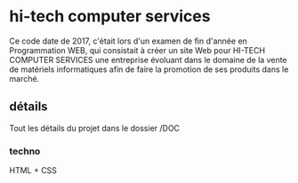 # hi-tech computer services
Ce code date de 2017, c'était lors d'un examen de fin d'année en Programmation WEB, qui consistait à créer un site Web pour HI-TECH COMPUTER SERVICES une entreprise évoluant dans le domaine de la vente de matériels informatiques afin de faire la promotion de ses produits dans le marché.

## détails
Tout les détails du projet dans le dossier /DOC

### techno
HTML + CSS
